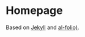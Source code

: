 # Homepage

Based on [Jekyll](https://jekyllrb.com/) and [al-folio)](https://alshedivat.github.io/al-folio/).